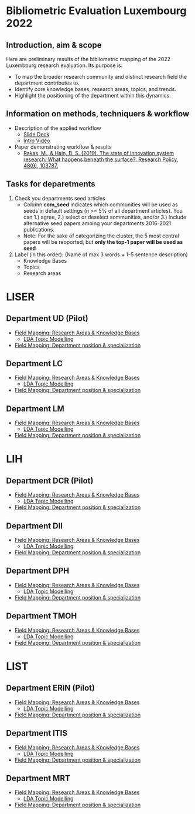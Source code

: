 #  Bibliometric Evaluation Luxembourg 2022

## Introduction, aim & scope

Here are preliminary results of the bibliometric mapping of the 2022 Luxembourg research evaluation. Its purpose is:

* To map the broader research community and distinct research field the department contributes to.
* Identify core knowledge bases, research areas, topics, and trends.
* Highlight the positioning of the department within this dynamics.

## Information on methods, techniquers & workflow

* Description of the applied workflow
   * [Slide Deck](
https://docs.google.com/presentation/d/1Uwe9GgRLPbsLzanJEUYJwo83g7Sn6J7YlkTLeCVrXEI/edit?usp=sharing)
   * [Intro Video](https://www.loom.com/share/ae7f8bd65c7c49ca9670d0ac0b7e0e14)
* Paper demonstrating workflow & results
   * [Rakas, M., & Hain, D. S. (2019). The state of innovation system research: What happens beneath the surface?. Research Policy, 48(9), 103787.](https://doi.org/10.1016/j.respol.2019.04.011)

## Tasks for deparetments

1. Check you departments seed articles
   * Column **com_seed** indicates which communities will be used as seeds in default settings (n >= 5% of all department articles). You can 1.) agree, 2.) select or deselect sommunities, and/or 3.) include alternative seed papers amoing your departments 2016-2021 publications.
   * Note: For the sake of categorizing the cluster, the 5 most central papers will be reoported, but **only the top-1 paper will be used as seed**
2. Label (in this order): (Name of max 3 words + 1-5 sentence description)
   * Knowledge Bases
   * Topics
   * Research areas



# LISER

## Department UD (Pilot)

* [Field Mapping: Research Areas & Knowledge Bases](https://daniel-hain.github.io/biblio_lux_2022/output/field_mapping/field_mapping_liser_ud.html)
   * [LDA Topic Modelling](https://daniel-hain.github.io/biblio_lux_2022/output/topic_modelling/LDAviz_liser_ud.rds/index.html#topic=0&lambda=0.60&term=)
* [Field Mapping: Department position & specialization](https://daniel-hain.github.io/biblio_lux_2022/output/field_mapping/field_mapping_dept_liser_ud.html)

## Department LC


* [Field Mapping: Research Areas & Knowledge Bases](https://daniel-hain.github.io/biblio_lux_2022/output/field_mapping/field_mapping_liser_lc.html)
   * [LDA Topic Modelling](https://daniel-hain.github.io/biblio_lux_2022/output/topic_modelling/LDAviz_liser_lc.rds/index.html#topic=0&lambda=0.60&term=)
* [Field Mapping: Department position & specialization](https://daniel-hain.github.io/biblio_lux_2022/output/field_mapping/field_mapping_dept_liser_lc.html)
   
## Department LM

* [Field Mapping: Research Areas & Knowledge Bases](https://daniel-hain.github.io/biblio_lux_2022/output/field_mapping/field_mapping_liser_lm.html)
   * [LDA Topic Modelling](https://daniel-hain.github.io/biblio_lux_2022/output/topic_modelling/LDAviz_liser_lm.rds/index.html#topic=0&lambda=0.60&term=)   
* [Field Mapping: Department position & specialization](https://daniel-hain.github.io/biblio_lux_2022/output/field_mapping/field_mapping_dept_liser_lm.html)

# LIH

## Department DCR (Pilot)

* [Field Mapping: Research Areas & Knowledge Bases](https://daniel-hain.github.io/biblio_lux_2022/output/field_mapping/field_mapping_lih_dcr.html)
   * [LDA Topic Modelling](https://daniel-hain.github.io/biblio_lux_2022/output/topic_modelling/LDAviz_lih_dcr.rds/index.html#topic=0&lambda=0.60&term=)
* [Field Mapping: Department position & specialization](https://daniel-hain.github.io/biblio_lux_2022/output/field_mapping/field_mapping_dept_lih_dcr.html)

## Department DII

* [Field Mapping: Research Areas & Knowledge Bases](https://daniel-hain.github.io/biblio_lux_2022/output/field_mapping/field_mapping_lih_dii.html)
   * [LDA Topic Modelling](https://daniel-hain.github.io/biblio_lux_2022/output/topic_modelling/LDAviz_lih_dii.rds/index.html#topic=0&lambda=0.60&term=) 
* [Field Mapping: Department position & specialization](https://daniel-hain.github.io/biblio_lux_2022/output/field_mapping/field_mapping_dept_lih_dii.html)

## Department DPH

* [Field Mapping: Research Areas & Knowledge Bases](https://daniel-hain.github.io/biblio_lux_2022/output/field_mapping/field_mapping_lih_dph.html)
   * [LDA Topic Modelling](https://daniel-hain.github.io/biblio_lux_2022/output/topic_modelling/LDAviz_lih_dph.rds/index.html#topic=0&lambda=0.60&term=)
* [Field Mapping: Department position & specialization](https://daniel-hain.github.io/biblio_lux_2022/output/field_mapping/field_mapping_dept_lih_dph.html)
   
## Department TMOH

* [Field Mapping: Research Areas & Knowledge Bases](https://daniel-hain.github.io/biblio_lux_2022/output/field_mapping/field_mapping_lih_tmoh.html)
   * [LDA Topic Modelling](https://daniel-hain.github.io/biblio_lux_2022/output/topic_modelling/LDAviz_lih_tmoh.rds/index.html#topic=0&lambda=0.60&term=)
* [Field Mapping: Department position & specialization](https://daniel-hain.github.io/biblio_lux_2022/output/field_mapping/field_mapping_dept_lih_tmoh.html)

# LIST

## Department ERIN (Pilot)

* [Field Mapping: Research Areas & Knowledge Bases](https://daniel-hain.github.io/biblio_lux_2022/output/field_mapping/field_mapping_list_erin.html)
   * [LDA Topic Modelling](https://daniel-hain.github.io/biblio_lux_2022/output/topic_modelling/LDAviz_list_erin.rds/index.html#topic=0&lambda=0.60&term=)
* [Field Mapping: Department position & specialization](https://daniel-hain.github.io/biblio_lux_2022/output/field_mapping/field_mapping_dept_list_erin.html)
 
## Department ITIS

* [Field Mapping: Research Areas & Knowledge Bases](https://daniel-hain.github.io/biblio_lux_2022/output/field_mapping/field_mapping_list_itis.html)
   * [LDA Topic Modelling](https://daniel-hain.github.io/biblio_lux_2022/output/topic_modelling/LDAviz_list_itis.rds/index.html#topic=0&lambda=0.60&term=)
* [Field Mapping: Department position & specialization](https://daniel-hain.github.io/biblio_lux_2022/output/field_mapping/field_mapping_dept_list_itis.html)
   
## Department MRT

* [Field Mapping: Research Areas & Knowledge Bases](https://daniel-hain.github.io/biblio_lux_2022/output/field_mapping/field_mapping_list_mrt.html)
   * [LDA Topic Modelling](https://daniel-hain.github.io/biblio_lux_2022/output/topic_modelling/LDAviz_list_mrt.rds/index.html#topic=0&lambda=0.60&term=)
* [Field Mapping: Department position & specialization](https://daniel-hain.github.io/biblio_lux_2022/output/field_mapping/field_mapping_dept_list_mrt.html)
   
